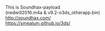 This is Soundhax-payload<br>(nedwill2016.m4a & v9.2-o3ds_otherapp.bin)<br>http://soundhax.com/<br>https://smealum.github.io/3ds/
